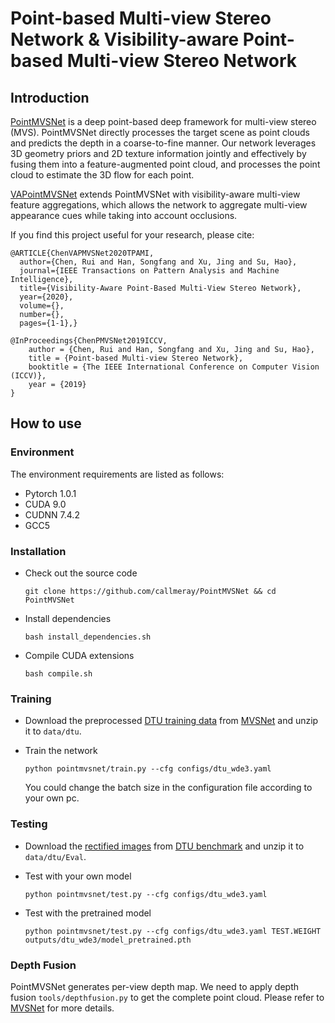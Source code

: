 # Point-based Multi-view Stereo Network & Visibility-aware Point-based Multi-view Stereo Network

## Introduction
[PointMVSNet](http://hansf.me/projects/PMVSNet/) is a deep point-based deep framework for multi-view stereo (MVS). PointMVSNet directly processes the target scene as point clouds and predicts the depth in a coarse-to-fine manner. Our network leverages 3D geometry priors and 2D texture information jointly and effectively by fusing them into a feature-augmented point cloud, and processes the point cloud to estimate the 3D flow for each point. 

[VAPointMVSNet](https://ieeexplore.ieee.org/abstract/document/9076298) extends PointMVSNet with visibility-aware multi-view feature aggregations, which allows the network to aggregate multi-view appearance cues while taking into account occlusions.

If you find this project useful for your research, please cite: 

```
@ARTICLE{ChenVAPMVSNet2020TPAMI,
  author={Chen, Rui and Han, Songfang and Xu, Jing and Su, Hao},
  journal={IEEE Transactions on Pattern Analysis and Machine Intelligence}, 
  title={Visibility-Aware Point-Based Multi-View Stereo Network}, 
  year={2020},
  volume={},
  number={},
  pages={1-1},}
```

```
@InProceedings{ChenPMVSNet2019ICCV,
    author = {Chen, Rui and Han, Songfang and Xu, Jing and Su, Hao},
    title = {Point-based Multi-view Stereo Network},
    booktitle = {The IEEE International Conference on Computer Vision (ICCV)},
    year = {2019}
}
```

## How to use

### Environment
The environment requirements are listed as follows:
- Pytorch 1.0.1 
- CUDA 9.0 
- CUDNN 7.4.2
- GCC5

### Installation
* Check out the source code 

    ```git clone https://github.com/callmeray/PointMVSNet && cd PointMVSNet```
* Install dependencies 

    ```bash install_dependencies.sh```
* Compile CUDA extensions 

    ```bash compile.sh```

### Training
* Download the preprocessed [DTU training data](https://drive.google.com/file/d/1eDjh-_bxKKnEuz5h-HXS7EDJn59clx6V/view) from [MVSNet](https://github.com/YoYo000/MVSNet) and unzip it to ```data/dtu```.
* Train the network

    ```python pointmvsnet/train.py --cfg configs/dtu_wde3.yaml```
  
  You could change the batch size in the configuration file according to your own pc.

### Testing
* Download the [rectified images](http://roboimagedata2.compute.dtu.dk/data/MVS/Rectified.zip) from [DTU benchmark](http://roboimagedata.compute.dtu.dk/?page_id=36) and unzip it to ```data/dtu/Eval```.
* Test with your own model

    ```python pointmvsnet/test.py --cfg configs/dtu_wde3.yaml```
    
* Test with the pretrained model

    ```python pointmvsnet/test.py --cfg configs/dtu_wde3.yaml TEST.WEIGHT outputs/dtu_wde3/model_pretrained.pth```

### Depth Fusion
PointMVSNet generates per-view depth map. We need to apply depth fusion ```tools/depthfusion.py``` to get the complete point cloud. Please refer to [MVSNet](https://github.com/YoYo000/MVSNet) for more details.
    
